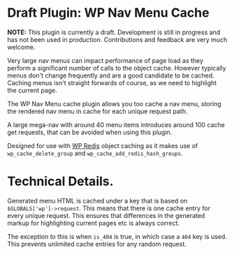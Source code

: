 Draft Plugin: WP Nav Menu Cache
===============================

**NOTE:** This plugin is currently a draft. Development is still in progress and has not been used in production. Contributions and feedback are very much welcome. 

Very large nav menus can impact performance of page load as they perform a significant number of calls to the object cache. However typically menus don't change frequently and are a good candidate to be cached. Caching menus isn't straight forwards of course, as we need to highlight the current page.

The WP Nav Menu cache plugin allows you too cache a nav menu, storing the rendered nav menu in cache for each unique request path.

A large mega-nav with around 40 menu items introduces around 100 cache get requests, that can be avoided when using this plugin.

Designed for use with [WP Redis](https://github.com/humanmade/wp-redis) object caching as it makes use of `wp_cache_delete_group` and `wp_cache_add_redis_hash_groups`.

Technical Details. 
==================

Generated menu HTML is cached under a key that is based on `$GLOBALS['wp']->request`. This means that there is one cache entry for every unique request. This ensures that differences in the generated markup for highlighting current pages etc is always correct.

The exception to this is when `is_404` is true, in which case a `404` key is used. This prevents unlimited cache entries for any random request. 

